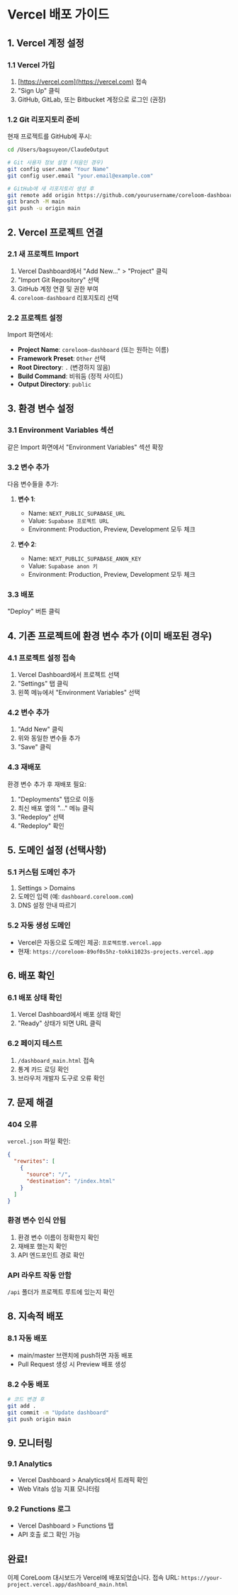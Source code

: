 # Vercel 배포 가이드

## 1. Vercel 계정 설정

### 1.1 Vercel 가입
1. [https://vercel.com](https://vercel.com) 접속
2. "Sign Up" 클릭
3. GitHub, GitLab, 또는 Bitbucket 계정으로 로그인 (권장)

### 1.2 Git 리포지토리 준비
현재 프로젝트를 GitHub에 푸시:

```bash
cd /Users/bagsuyeon/ClaudeOutput

# Git 사용자 정보 설정 (처음인 경우)
git config user.name "Your Name"
git config user.email "your.email@example.com"

# GitHub에 새 리포지토리 생성 후
git remote add origin https://github.com/yourusername/coreloom-dashboard.git
git branch -M main
git push -u origin main
```

## 2. Vercel 프로젝트 연결

### 2.1 새 프로젝트 Import
1. Vercel Dashboard에서 "Add New..." > "Project" 클릭
2. "Import Git Repository" 선택
3. GitHub 계정 연결 및 권한 부여
4. `coreloom-dashboard` 리포지토리 선택

### 2.2 프로젝트 설정
Import 화면에서:
- **Project Name**: `coreloom-dashboard` (또는 원하는 이름)
- **Framework Preset**: `Other` 선택
- **Root Directory**: `.` (변경하지 않음)
- **Build Command**: 비워둠 (정적 사이트)
- **Output Directory**: `public`

## 3. 환경 변수 설정

### 3.1 Environment Variables 섹션
같은 Import 화면에서 "Environment Variables" 섹션 확장

### 3.2 변수 추가
다음 변수들을 추가:

1. **변수 1**:
   - Name: `NEXT_PUBLIC_SUPABASE_URL`
   - Value: `Supabase 프로젝트 URL`
   - Environment: Production, Preview, Development 모두 체크

2. **변수 2**:
   - Name: `NEXT_PUBLIC_SUPABASE_ANON_KEY`
   - Value: `Supabase anon 키`
   - Environment: Production, Preview, Development 모두 체크

### 3.3 배포
"Deploy" 버튼 클릭

## 4. 기존 프로젝트에 환경 변수 추가 (이미 배포된 경우)

### 4.1 프로젝트 설정 접속
1. Vercel Dashboard에서 프로젝트 선택
2. "Settings" 탭 클릭
3. 왼쪽 메뉴에서 "Environment Variables" 선택

### 4.2 변수 추가
1. "Add New" 클릭
2. 위와 동일한 변수들 추가
3. "Save" 클릭

### 4.3 재배포
환경 변수 추가 후 재배포 필요:
1. "Deployments" 탭으로 이동
2. 최신 배포 옆의 "..." 메뉴 클릭
3. "Redeploy" 선택
4. "Redeploy" 확인

## 5. 도메인 설정 (선택사항)

### 5.1 커스텀 도메인 추가
1. Settings > Domains
2. 도메인 입력 (예: `dashboard.coreloom.com`)
3. DNS 설정 안내 따르기

### 5.2 자동 생성 도메인
- Vercel은 자동으로 도메인 제공: `프로젝트명.vercel.app`
- 현재: `https://coreloom-89of0s5hz-tokki1023s-projects.vercel.app`

## 6. 배포 확인

### 6.1 배포 상태 확인
1. Vercel Dashboard에서 배포 상태 확인
2. "Ready" 상태가 되면 URL 클릭

### 6.2 페이지 테스트
1. `/dashboard_main.html` 접속
2. 통계 카드 로딩 확인
3. 브라우저 개발자 도구로 오류 확인

## 7. 문제 해결

### 404 오류
`vercel.json` 파일 확인:
```json
{
  "rewrites": [
    {
      "source": "/",
      "destination": "/index.html"
    }
  ]
}
```

### 환경 변수 인식 안됨
1. 환경 변수 이름이 정확한지 확인
2. 재배포 했는지 확인
3. API 엔드포인트 경로 확인

### API 라우트 작동 안함
`/api` 폴더가 프로젝트 루트에 있는지 확인

## 8. 지속적 배포

### 8.1 자동 배포
- main/master 브랜치에 push하면 자동 배포
- Pull Request 생성 시 Preview 배포 생성

### 8.2 수동 배포
```bash
# 코드 변경 후
git add .
git commit -m "Update dashboard"
git push origin main
```

## 9. 모니터링

### 9.1 Analytics
- Vercel Dashboard > Analytics에서 트래픽 확인
- Web Vitals 성능 지표 모니터링

### 9.2 Functions 로그
- Vercel Dashboard > Functions 탭
- API 호출 로그 확인 가능

## 완료!
이제 CoreLoom 대시보드가 Vercel에 배포되었습니다.
접속 URL: `https://your-project.vercel.app/dashboard_main.html`
